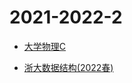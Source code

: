 # 2021-2022-2

* [大学物理C](https://github.com/Aliaxy/BUPT_note/tree/main/2021-2022-2/大学物理C)

* [浙大数据结构(2022春)](https://github.com/Aliaxy/BUPT_note/tree/main/2021-2022-2/浙大数据结构(2022春))

